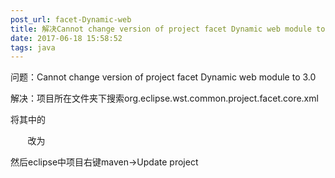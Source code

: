 ```yaml
---
post_url: facet-Dynamic-web
title: 解决Cannot change version of project facet Dynamic web module to 3.0
date: 2017-06-18 15:58:52
tags: java
---
```

问题：Cannot change version of project facet Dynamic web module to 3.0

解决：项目所在文件夹下搜索org.eclipse.wst.common.project.facet.core.xml

将其中的<installed facet="jst.web" version="2.*"/>

       改为<installed facet="jst.web" version="3.0"/>

然后eclipse中项目右键maven→Update project
